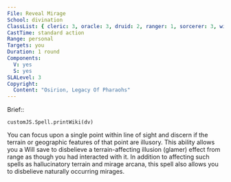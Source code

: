 ```yaml
---
File: Reveal Mirage
School: divination
ClassList: { cleric: 3, oracle: 3, druid: 2, ranger: 1, sorcerer: 3, wizard: 3, witch: 3 }
CastTime: standard action
Range: personal
Targets: you
Duration: 1 round
Components:
  V: yes
  S: yes
SLALevel: 3
Copyright:
  Content: "Osirion, Legacy Of Pharaohs"
---
```

Brief:: 

```dataviewjs
customJS.Spell.printWiki(dv)
```

You can focus upon a single point within line of sight and discern if the terrain or geographic features of that point are illusory. This ability allows you a Will save to disbelieve a terrain-affecting illusion (glamer) effect from range as though you had interacted with it. In addition to affecting such spells as hallucinatory terrain and mirage arcana, this spell also allows you to disbelieve naturally occurring mirages.
